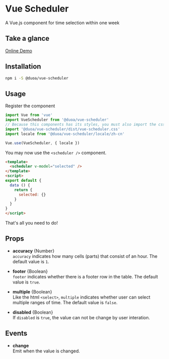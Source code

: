 # Vue Scheduler

A Vue.js component for time selection within one week

## Take a glance

<a href="https://duoani.github.io/vue-scheduler/index.html" target="_blank">Online Demo</a>


## Installation

```bash
npm i -S @duoa/vue-scheduler
```

## Usage

Register the component

```js
import Vue from 'vue'
import VueScheduler from '@duoa/vue-scheduler'
// Because this components has its styles, you must also import the css file.
import '@duoa/vue-scheduler/dist/vue-scheduler.css'
import locale from '@duoa/vue-scheduler/locale/zh-cn'

Vue.use(VueScheduler, { locale })
```

You may now use the `<scheduler />` component.

```html
<template>
  <scheduler v-model="selected" />
</template>
<script>
export default {
  data () {
    return {
      selected: {}
    }
  }
}
</script>
```

That's all you need to do!

## Props

- **accuracy** {Number}  
`accuracy` indicates how many cells (parts) that consist of an hour. The default value is `1`.

- **footer** {Boolean}  
`footer` indicates whether there is a footer row in the table. The default value is `true`.

- **multiple** {Boolean}  
Like the html `<select>`, `multiple` indicates whether user can select multiple ranges of time. The default value is `false`.

- **disabled** {Boolean}  
If `disabled` is `true`, the value can not be change by user interation.

## Events

- **change**  
Emit when the value is changed.
  

